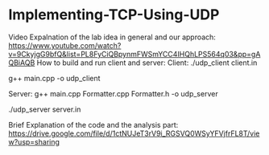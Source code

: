# Implementing-TCP-Using-UDP
Video Expalnation of the lab idea in general and our approach:
https://www.youtube.com/watch?v=9CkyjgG9bfQ&list=PL8FyCiQBpynmFWSmYCC4IHQhLPS564q03&pp=gAQBiAQB
How to build and run client and server:
Client:
./udp_client client.in

g++ main.cpp -o udp_client

Server:
g++ main.cpp Formatter.cpp Formatter.h -o udp_server

 ./udp_server server.in

Brief Explanation of the code and the analysis part:
https://drive.google.com/file/d/1ctNUJeT3rV9i_RGSVQ0WSyYFVjfrFL8T/view?usp=sharing
